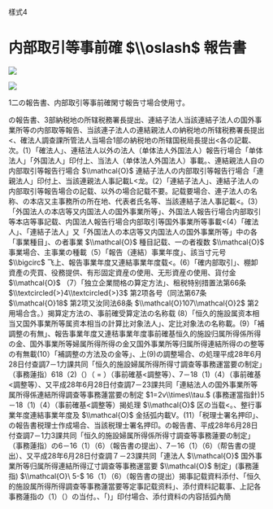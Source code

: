 樣式4

# 内部取引等事前確 $\\oslash$ 報告書

![](https://www.nta.go.jp/tmp/3447a786-7a9d-47b6-ab74-4e029c5414f1/images/5afcbae1da6a68908c23efbbc6b43164ffa9f2e6d36c650bedcd2e730ff5b59e.jpg)

![](https://www.nta.go.jp/tmp/3447a786-7a9d-47b6-ab74-4e029c5414f1/images/ab1e3246349ffba52cddebc8357fc2de0a954bd439b42e6b81d58959bdd4ffd1.jpg)

1二の報告書、内部取引等事前確閑寸報告寸場合使用寸。

の報告書、3部納税地の所辖税務署長提出、連結子法人当該連結子法人の国外事業所等の内部取等報告、当該連子法人の連結親法人の納税地の所辖税務署長提出<、確法人調查課所管法人当場合1部の納税地の所辖国税局長提出<各の記載、次。(1）「確法人」、連秸法人以外の法人（单体法人外国法人）報告行場合「单体法人」「外国法人」印付上、当法人（单体法人外国法人）事載。、連結親法人自の内部取引等報告行場合 $\\mathcal{O}$ 連結子法人の内部取引等報告行場合「連親法人」印付上、当該連親法人事記載L<龙。(2）「連結子法人」、連結子法人の内部取引等報告場合の記载、以外の場合記载不要。記载要場合、連子法人の名称、の本店又主事務所の所在地、代表者氏名等、当該連結子法人事記載<。(3）「外国法人の本店等又内国法人の国外事業所等」、外国法人報告行場合内部取引等本店等事記载、内国法人報告行場合内部取引等国外事業所等事載<(4）「確法人」、「連結子法人」又「外国法人の本店等又内国法人の国外事業所等」中の各「事業種目」、の者事業 $\\mathcal{O}$ 種目記载、一の者複数 $\\mathcal{O}$ 事業場合、主事業の種載（5）「報告（連結）事業年度」、該当寸元号 $\\bigcirc$ 飞上、報告事業年度又連結事業年度载<。(6）「確内部取引」、棚卸資產の壳買、役務提供、有形固定資産の使用、无形資産の使用、貨付金$\\mathcal{O}$ （7）「独立企業間格の算定方法」、租税特别措置法第66条 $\\textcircled{>}4\\textcircled{>}3$ 第2项各号（同法第67条 $\\mathcal{O}18$ 第2项又汝同法68条 $\\mathcal{O}107\\mathcal{O}2$ 第2用場合含。）揭算定方法の、事前確受算定法の名称载 (8）「恒久的施設属资本相当又国外事業所等属资本相当の計算比对象法人」、定比对象法の名称載。(9）「補調整の有無」、報告事業年度又連秸事業年度事前確基恒久的施設归属所得係所得の金、国外事業所等婦属所得所得の金又国外事業所等归属所得連結所得のの整等の有無載(10）「補調整の方法及の金等」、上(9)の調整場合、の処理平成28年6月28日付查調7－1力課共同「恒久的施設婦属所得所得寸調查等事務運當要の制定」（事務蓮指）618（2)（）（ $=$ ）（事前確基<調整等）、7－18（1)（4）（事前確基<調整等）、又平成28年6月28日付查調7－23課共同「連結法人の国外事業所等属所得係連結所得調查等事務蓮當要の制定 $1=2v\\times\\tau.$ (事務運當指針)5－18（1)（4）（事前確基<調整等）揭処理 $\\mathcal{O}$ 区の当载<。、整行事業年度連結事業年度及 $\\mathcal{O}$ 金括弧内載V。(11）「税理士署名押印」、の報告書税理士作成場合、当該税理士署名押印。の報告書、平成28年6月28日付查調7－1力3課共同「恒久的施設婦属所得係所得寸調查等事務蓮要の制定」（事務蓮指）の6－16（1）（6）（報告書の提出）、7－16（1）（6）（帮告書の提出）、又平成28年6月28日付查調７－23課共同「連法人 $\\mathcal{O}$ 国外事業所等归属所得連結所得辽寸調查等事務運當要 $\\mathcal{O}$ 制定」(事務蓮指) $\\mathcal{O}\ 5-$ 16（1）（6）（報告書の提出）揭事記载資料添付、「恒久的施設属所得所得調查等事務蓮當要等定事記载资料」、添付資料記載事、上記各事務蓮指の（1）（）の当付。、「)」印付場合、添付資料の内容括弧內簡
